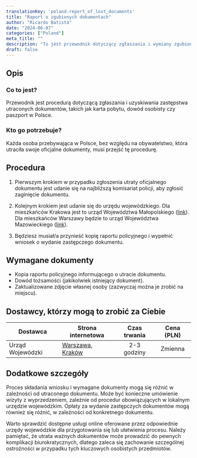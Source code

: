 ```yaml
---
translationKey: 'poland-report_of_lost_documents'
title: "Raport o zgubionych dokumentach"
author: "Ricardo Batista"
date: "2024-06-07"
categories: ["Poland"]
meta_title: ""
description: "To jest przewodnik dotyczący zgłaszania i wymiany zgubionych dokumentów w Polsce, takich jak karta pobytu, dowód osobisty czy paszport."
draft: false
---
```


## Opis
### Co to jest?
Przewodnik jest procedurą dotyczącą zgłaszania i uzyskiwania zastępstwa utraconych dokumentów, takich jak karta pobytu, dowód osobisty czy paszport w Polsce. 
### Kto go potrzebuje?
Każda osoba przebywająca w Polsce, bez względu na obywatelstwo, która utraciła swoje oficjalne dokumenty, musi przejść tę procedurę.

## Procedura

1. Pierwszym krokiem w przypadku zgłoszenia utraty oficjalnego dokumentu jest udanie się na najbliższą komisariat policji, aby zgłosić zaginięcie dokumentu. 

2. Kolejnym krokiem jest udanie się do urzędu wojewódzkiego. Dla mieszkańców Krakowa jest to urząd Województwa Małopolskiego ([link](http://www.malopolska.uw.gov.pl/default.aspx?page=Start)). Dla mieszkańców Warszawy będzie to urząd Województwa Mazowieckiego ([link](http://www.mazowieckie.pl/en/)).

3. Będziesz musiał/a przynieść kopię raportu policyjnego i wypełnić wniosek o wydanie zastępczego dokumentu.

## Wymagane dokumenty

- Kopia raportu policyjnego informującego o utracie dokumentu.
- Dowód tożsamości (jakikolwiek istniejący dokument).
- Zaktualizowane zdjęcie własnej osoby (zazwyczaj można je zrobić na miejscu).

## Dostawcy, którzy mogą to zrobić za Ciebie

|   Dostawca               |      Strona internetowa                |   Czas trwania      |      Cena (PLN) |
| -------------------    | -------------------             |  :-------------:   | :-------------:   |
| Urząd Wojewódzki    | [Warszawa](http://www.mazowieckie.pl/en/), [Kraków](http://www.malopolska.uw.gov.pl/default.aspx?page=Start) | 2-3 godziny      | Zmienna |

## Dodatkowe szczegóły

Proces składania wniosku i wymagane dokumenty mogą się różnić w zależności od utraconego dokumentu. Może być konieczne umówienie wizyty z wyprzedzeniem, zależnie od procedur obowiązujących w lokalnym urzędzie wojewódzkim. Opłaty za wydanie zastępczych dokumentów mogą również się różnić, w zależności od konkretnego dokumentu. 

Warto sprawdzić dostępne usługi online oferowane przez odpowiednie urzędy wojewódzkie dla przygotowania się lub ułatwienia procesu. Należy pamiętać, że utrata ważnych dokumentów może prowadzić do pewnych komplikacji biurokratycznych, dlatego zaleca się zachowanie szczególnej ostrożności w przypadku tych kluczowych osobistych przedmiotów.